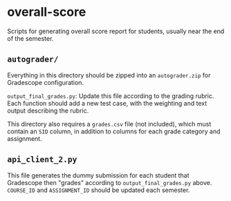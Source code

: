 # overall-score
Scripts for generating overall score report for students, usually near the end of the semester.

## `autograder/`

Everything in this directory should be zipped into an `autograder.zip` for Gradescope configuration.

`output_final_grades.py`: Update this file according to the grading rubric. Each function should add a new test case, with the weighting and text output describing the rubric.

This directory also requires a `grades.csv` file (not included), which must contain an `SID` column, in addition to columns for each grade category and assignment.

## `api_client_2.py`

This file generates the dummy submission for each student that Gradescope then "grades" according to `output_final_grades.py` above. `COURSE_ID` and `ASSIGNMENT_ID` should be updated each semester.
